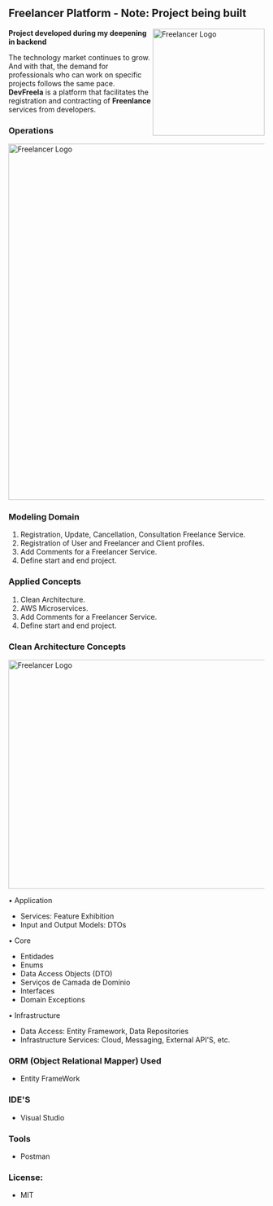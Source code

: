 ## Freelancer Platform -  **Note: Project being built**
     
<img src="https://github.com/willianrsouza/ASP.NET-SPECIALIZATION-CODES/blob/main/images/freelancer-logo.png?raw=true" align="right"
     alt="Freelancer Logo" width="220" height="210">

 **Project developed during my deepening in backend**  
 
The technology market continues to grow. And with that, the demand for professionals
who can work on specific projects follows the same pace. **DevFreela** is a platform that 
facilitates the registration and contracting of **Freenlance** services from developers.

### Operations 

<img src="https://github.com/willianrsouza/ASP.NET-SPECIALIZATION-CODES/blob/main/images/operations.png?raw=true" align="center"
     alt="Freelancer Logo" width="800" height="700">



### Modeling Domain

1. Registration, Update, Cancellation, Consultation Freelance Service.
2. Registration of User and Freelancer and Client profiles.
3. Add Comments for a Freelancer Service.
4. Define start and end project.

### Applied Concepts

1. Clean Architecture.
2. AWS Microservices.
3. Add Comments for a Freelancer Service.
4. Define start and end project.


### Clean Architecture Concepts

<img src="https://github.com/willianrsouza/ASP.NET-SPECIALIZATION-CODES/blob/main/images/clean-uncle.png?raw=true" align="center"
     alt="Freelancer Logo" width="620" height="450">


•	Application

- Services: Feature Exhibition
- Input and Output Models: DTOs

•	Core 

 - Entidades
 - Enums
 - Data Access Objects (DTO)
 - Serviços de Camada de Domínio 
 - Interfaces
 - Domain Exceptions

•   Infrastructure

- Data Access: Entity Framework, Data Repositories
- Infrastructure Services: Cloud, Messaging, External API'S, etc.

### ORM (Object Relational Mapper) Used 

- Entity FrameWork


### IDE'S

- Visual Studio

### Tools

- Postman

### License: 

- MIT
